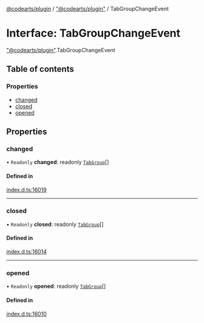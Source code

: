 [@codearts/plugin](../README.md) / ["@codearts/plugin"](../modules/_codearts_plugin_.md) / TabGroupChangeEvent

# Interface: TabGroupChangeEvent

["@codearts/plugin"](../modules/_codearts_plugin_.md).TabGroupChangeEvent

## Table of contents

### Properties

- [changed](codearts_plugin_.TabGroupChangeEvent.md#changed)
- [closed](codearts_plugin_.TabGroupChangeEvent.md#closed)
- [opened](codearts_plugin_.TabGroupChangeEvent.md#opened)

## Properties

### changed

• `Readonly` **changed**: readonly [`TabGroup`](codearts_plugin_.TabGroup.md)[]

#### Defined in

[index.d.ts:16019](https://github.com/huaweicloud/cloudide-plugin-api/blob/b58031b/index.d.ts#L16019)

___

### closed

• `Readonly` **closed**: readonly [`TabGroup`](codearts_plugin_.TabGroup.md)[]

#### Defined in

[index.d.ts:16014](https://github.com/huaweicloud/cloudide-plugin-api/blob/b58031b/index.d.ts#L16014)

___

### opened

• `Readonly` **opened**: readonly [`TabGroup`](codearts_plugin_.TabGroup.md)[]

#### Defined in

[index.d.ts:16010](https://github.com/huaweicloud/cloudide-plugin-api/blob/b58031b/index.d.ts#L16010)

